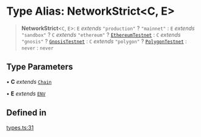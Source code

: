 # Type Alias: NetworkStrict\<C, E\>

> **NetworkStrict**\<`C`, `E`\>: `E` *extends* `"production"` ? `"mainnet"` : `E` *extends* `"sandbox"` ? `C` *extends* `"ethereum"` ? [`EthereumTestnet`](/docs/tools/SDK/type-aliases/EthereumTestnet.md) : `C` *extends* `"gnosis"` ? [`GnosisTestnet`](/docs/tools/SDK/type-aliases/GnosisTestnet.md) : `C` *extends* `"polygon"` ? [`PolygonTestnet`](/docs/tools/SDK/type-aliases/PolygonTestnet.md) : `never` : `never`

## Type Parameters

• **C** *extends* [`Chain`](/docs/tools/SDK/type-aliases/Chain.md)

• **E** *extends* [`ENV`](/docs/tools/SDK/type-aliases/ENV.md)

## Defined in

[types.ts:31](https://github.com/monerium/js-monorepo/blob/main/packages/sdk/src/types.ts#L31)
